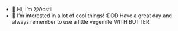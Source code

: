 - 👋 Hi, I’m @Aostii
- 👀 I’m interested in a lot of cool things! :DDD Have a great day and always remember to use a little vegemite WITH BUTTER
<!---
Aostii/Aostii is a ✨ special ✨ repository because its `README.md` (this file) appears on your GitHub profile.
You can click the Preview link to take a look at your changes.
--->
